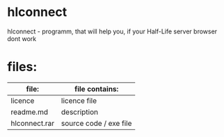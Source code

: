 # hlconnect
hlconnect - programm, that will help you, if your Half-Life server browser dont work
# files:
file: | file contains:
------|------------------
licence | licence file
readme.md | description
hlconnect.rar | source code / exe file
